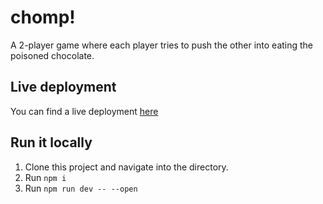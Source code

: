 # chomp!

A 2-player game where each player tries to push the other into eating the poisoned chocolate.

## Live deployment

You can find a live deployment [here](https://chomp-ate.vercel.app)

## Run it locally

1. Clone this project and navigate into the directory.
2. Run `npm i`
3. Run `npm run dev -- --open`
